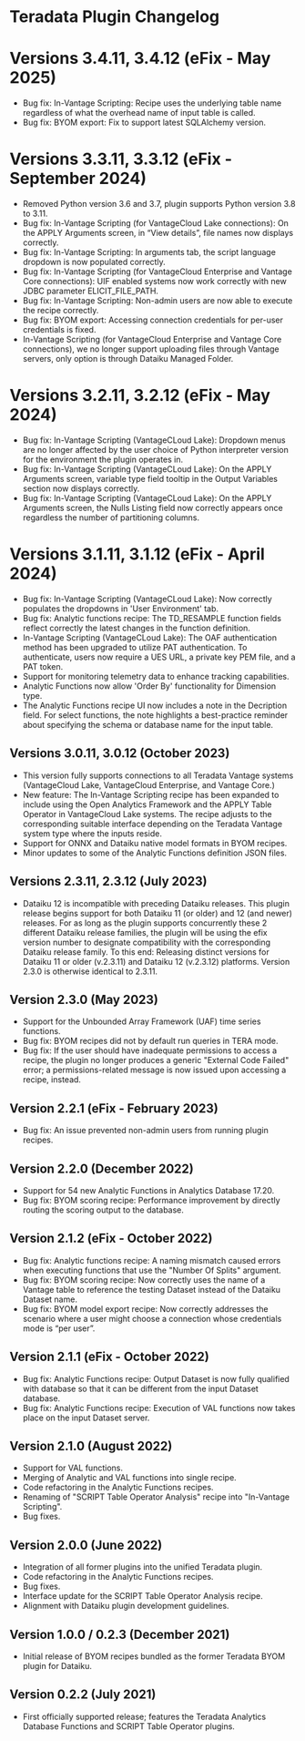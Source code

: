 # Teradata Plugin Changelog

# Versions 3.4.11, 3.4.12 (eFix - May 2025)

* Bug fix: In-Vantage Scripting: Recipe uses the underlying table name regardless of what the overhead name of input table is called.
* Bug fix: BYOM export: Fix to support latest SQLAlchemy version.

# Versions 3.3.11, 3.3.12 (eFix - September 2024)

* Removed Python version 3.6 and 3.7, plugin supports Python version 3.8 to 3.11.
* Bug fix: In-Vantage Scripting (for VantageCloud Lake connections): On the APPLY Arguments screen, in “View details”, file names now displays correctly.
* Bug fix: In-Vantage Scripting: In arguments tab, the script language dropdown is now populated correctly.
* Bug fix: In-Vantage Scripting (for VantageCloud Enterprise and Vantage Core connections): UIF enabled systems now work correctly with new JDBC parameter ELICIT_FILE_PATH.
* Bug fix: In-Vantage Scripting: Non-admin users are now able to execute the recipe correctly.
* Bug fix: BYOM export: Accessing connection credentials for per-user credentials is fixed.
* In-Vantage Scripting (for VantageCloud Enterprise and Vantage Core connections), we no longer support uploading files through Vantage servers, only option is through Dataiku Managed Folder.

# Versions 3.2.11, 3.2.12 (eFix - May 2024)

* Bug fix: In-Vantage Scripting (VantageCLoud Lake): Dropdown menus are no longer affected by the user choice of Python interpreter version for the environment the plugin operates in.
* Bug fix: In-Vantage Scripting (VantageCLoud Lake): On the APPLY Arguments screen, variable type field tooltip in the Output Variables section now displays correctly.
* Bug fix: In-Vantage Scripting (VantageCLoud Lake): On the APPLY Arguments screen, the Nulls Listing field now correctly appears once regardless the number of partitioning columns.

# Versions 3.1.11, 3.1.12 (eFix - April 2024)

* Bug fix: In-Vantage Scripting (VantageCLoud Lake): Now correctly populates the dropdowns in 'User Environment' tab.
* Bug fix: Analytic functions recipe: The TD_RESAMPLE function fields reflect correctly the latest changes in the function definition. 
* In-Vantage Scripting (VantageCLoud Lake): The OAF authentication method has been upgraded to utilize PAT authentication. To authenticate, users now require a UES URL, a private key PEM file, and a PAT token.
* Support for monitoring telemetry data to enhance tracking capabilities.
* Analytic Functions now allow 'Order By' functionality for Dimension type.
* The Analytic Functions recipe UI now includes a note in the Decription field. For select functions, the note highlights a best-practice reminder about specifying the schema or database name for the input table.

## Versions 3.0.11, 3.0.12 (October 2023)

* This version fully supports connections to all Teradata Vantage systems (VantageCloud Lake, VantageCloud Enterprise, and Vantage Core.)
* New feature: The In-Vantage Scripting recipe has been expanded to include using the Open Analytics Framework and the APPLY Table Operator in VantageCloud Lake systems. The recipe adjusts to the corresponding suitable interface depending on the Teradata Vantage system type where the inputs reside.
* Support for ONNX and Dataiku native model formats in BYOM recipes.
* Minor updates to some of the Analytic Functions definition JSON files.

## Versions 2.3.11, 2.3.12 (July 2023)

* Dataiku 12 is incompatible with preceding Dataiku releases. This plugin release begins support for both Dataiku 11 (or older) and 12 (and newer) releases. For as long as the plugin supports concurrently these 2 different Dataiku release families, the plugin will be using the efix version number to designate compatibility with the corresponding Dataiku release family. To this end: Releasing distinct versions for Dataiku 11 or older (v.2.3.11) and Dataiku 12 (v.2.3.12) platforms. Version 2.3.0 is otherwise identical to 2.3.11.

## Version 2.3.0 (May 2023)

* Support for the Unbounded Array Framework (UAF) time series functions.
* Bug fix: BYOM recipes did not by default run queries in TERA mode.
* Bug fix: If the user should have inadequate permissions to access a recipe, the plugin no longer produces a generic "External Code Failed" error; a permissions-related message is now issued upon accessing a recipe, instead.

## Version 2.2.1 (eFix - February 2023)

* Bug fix: An issue prevented non-admin users from running plugin recipes.

## Version 2.2.0 (December 2022)

* Support for 54 new Analytic Functions in Analytics Database 17.20.
* Bug fix: BYOM scoring recipe: Performance improvement by directly routing the scoring output to the database.

## Version 2.1.2 (eFix - October 2022)

* Bug fix: Analytic functions recipe: A naming mismatch caused errors when executing functions that use the "Number Of Splits" argument.
* Bug fix: BYOM scoring recipe: Now correctly uses the name of a Vantage table to reference the testing Dataset instead of the Dataiku Dataset name.
* Bug fix: BYOM model export recipe: Now correctly addresses the scenario where a user might choose a connection whose credentials mode is “per user”.

## Version 2.1.1 (eFix - October 2022)

* Bug fix: Analytic Functions recipe: Output Dataset is now fully qualified with database so that it can be different from the input Dataset database.
* Bug fix: Analytic Functions recipe: Execution of VAL functions now takes place on the input Dataset server.

## Version 2.1.0 (August 2022)

* Support for VAL functions.
* Merging of Analytic and VAL functions into single recipe.
* Code refactoring in the Analytic Functions recipes.
* Renaming of "SCRIPT Table Operator Analysis" recipe into "In-Vantage Scripting".
* Bug fixes.

## Version 2.0.0 (June 2022)

* Integration of all former plugins into the unified Teradata plugin.
* Code refactoring in the Analytic Functions recipes.
* Bug fixes.
* Interface update for the SCRIPT Table Operator Analysis recipe.
* Alignment with Dataiku plugin development guidelines.

## Version 1.0.0 / 0.2.3 (December 2021)

* Initial release of BYOM recipes bundled as the former Teradata BYOM plugin for Dataiku.

## Version 0.2.2 (July 2021)

* First officially supported release; features the Teradata Analytics Database Functions and SCRIPT Table Operator plugins.